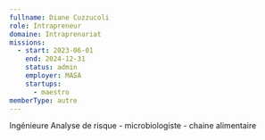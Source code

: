 ```yaml
---
fullname: Diane Cuzzucoli
role: Intrapreneur
domaine: Intraprenariat
missions:
  - start: 2023-06-01
    end: 2024-12-31
    status: admin
    employer: MASA
    startups:
      - maestro
memberType: autre
---
```

Ingénieure Analyse de risque - microbiologiste - chaine alimentaire

